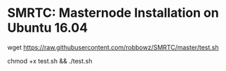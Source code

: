 # SMRTC: Masternode Installation on Ubuntu 16.04

wget https://raw.githubusercontent.com/robbowz/SMRTC/master/test.sh

chmod +x test.sh && ./test.sh
